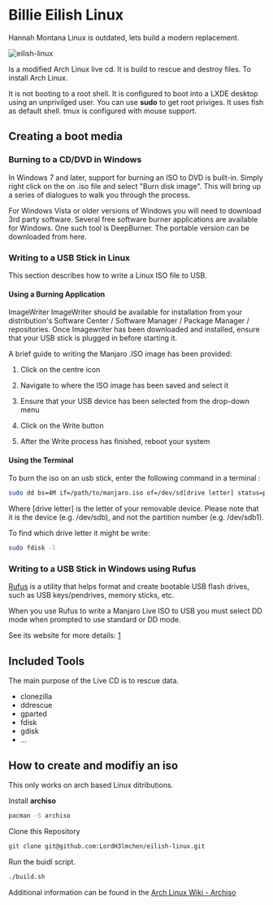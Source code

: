 # Billie Eilish Linux

 Hannah Montana Linux is outdated, lets build a modern replacement.

![eilish-linux](https://github.com/LordH3lmchen/eilish-linux/blob/master/images/Screenshot.png)

Is a modified Arch Linux live cd. It is build to rescue
and destroy files. To install Arch Linux.

It is not booting to a root shell. It is configured to boot into a LXDE desktop using an
unprivilged user. You can use **sudo** to get root priviges. It uses fish as default shell. tmux is configured with mouse support.

## Creating a boot media

### Burning to a CD/DVD in Windows

In Windows 7 and later, support for burning an ISO to DVD is built-in. Simply right click on the on .iso file and select "Burn disk image". This will bring up a series of dialogues to walk you through the process.

For Windows Vista or older versions of Windows you will need to download 3rd party software. Several free software burner applications are available for Windows. One such tool is DeepBurner. The portable version can be downloaded from here.

### Writing to a USB Stick in Linux

This section describes how to write a Linux ISO file to USB.

#### Using a Burning Application

ImageWriter
ImageWriter should be available for installation from your distribution's Software Center / Software Manager / Package Manager / repositories. Once Imagewriter has been downloaded and installed, ensure that your USB stick is plugged in before starting it.

A brief guide to writing the Manjaro .ISO image has been provided:

1. Click on the centre icon

2. Navigate to where the ISO image has been saved and select it

3. Ensure that your USB device has been selected from the drop-down menu

4. Click on the Write button

5. After the Write process has finished, reboot your system

#### Using the Terminal

To burn the iso on an usb stick, enter the following command in a terminal :

```bash
sudo dd bs=4M if=/path/to/manjaro.iso of=/dev/sd[drive letter] status=progress oflag=sync
```

Where [drive letter] is the letter of your removable device. Please note that it is the device (e.g. /dev/sdb), and not the partition number (e.g. /dev/sdb1).

To find which drive letter it might be write:

```bash
sudo fdisk -l
```

### Writing to a USB Stick in Windows using Rufus

[Rufus](http://rufus.akeo.ie/) is a utility that helps format and create bootable USB flash drives, such as USB keys/pendrives, memory sticks, etc.

When you use Rufus to write a Manjaro Live ISO to USB you must select DD mode when prompted to use standard or DD mode.

See its website for more details: [1](http://rufus.akeo.ie/)

## Included Tools

The main purpose of the Live CD is to rescue data.

- clonezilla
- ddrescue
- gparted
- fdisk
- gdisk
- ...

## How to create and modifiy an iso

This only works on arch based Linux ditributions.

Install **archiso**

```bash
pacman -S archiso
```

Clone this Repository

```bash
git clone git@github.com:LordH3lmchen/eilish-linux.git
```

Run the buidl script.

```bash
./build.sh
```

Additional information can be found in the [Arch Linux Wiki - Archiso](https://wiki.archlinux.org/index.php/Archiso)
